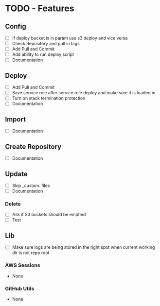 # TODO - Features

## Config

- [ ] If deploy bucket is in param use s3 deploy and vice versa
- [ ] Check Repository and pull in tags
- [ ] Add Pull and Commit
- [ ] Add ability to run deploy script
- [ ] Documentation

## Deploy

- [ ] Add Pull and Commit
- [ ] Save service role after service role deploy and make sure it is loaded in
- [ ] Turn on stack termination protection
- [ ] Documentation

## Import

- [ ] Documentation

## Create Repository

- [ ] Documentation

## Update

- [ ] Skip _custom. files
- [ ] Documentation

### Delete

- [ ] Ask if S3 buckets should be emptied
- [ ] Test

## Lib

- [ ] Make sure logs are being stored in the right spot when current working dir is not repo root

### AWS Sessions

- None

### GitHub Utils

- None
